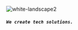 ![white-landscape2](https://github.com/user-attachments/assets/9afe88c1-d89e-4f3e-98a2-d1e74206b858)
##### `We create tech solutions.`
